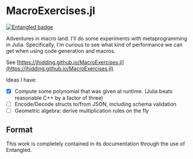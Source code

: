 # MacroExercises.jl
[![Entangled badge](https://img.shields.io/badge/entangled-Use%20the%20source!-%2300aeff)](https://entangled.github.io/)

Adventures in macro land. I'll do some experiments with metaprogramming in Julia. Specifically, I'm curious to see what kind of performance we can get when using code generation and macros.

See [https://jhidding.github.io/MacroExercises.jl](https://jhidding.github.io/MacroExercises.jl).

Ideas I have:

- [x] Compute some polynomial that was given at runtime. (Julia beats reasonable C++ by a factor of three)
- [ ] Encode/Decode structs to/from JSON, including schema validation
- [ ] Geometric algebra: derive multiplication rules on the fly

## Format
This work is completely contained in its documentation through the use of Entangled.
